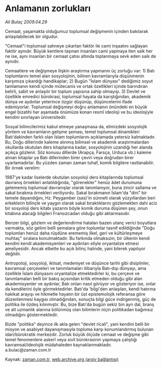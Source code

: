 # Anlamanın zorlukları

*Ali Bulaç 2009.04.29*

<tr><td class="metin" colspan="2" style="padding-top: 20px; padding-left: 5px; padding-right: 10px;">Cemaat, yaşamakta olduğumuz toplumsal değişmenin içinden bakılarak anlaşılabilecek bir olgudur.</td></tr><tr><td class="metin" colspan="2" style="padding-top: 20px; padding-left: 5px; padding-right: 10px;"><p> "Cemaat"i toplumsal sahneye çıkartan faktör ile cami inşaatını sağlayan faktör aynıdır. Büyük kentlere taşınan insanları cami yapmaya iten saik her ne ise, aynı insanları bir cemaat çatısı altında toplanmaya sevk eden saik de aynıdır.
<p>Cemaatlere ve değişmeye ilişkin araştırma yapmanın üç zorluğu var: 1) Batı toplumlarını temel alan sosyolojinin, bilinen kavramlarıyla düşünmenin karşımıza çıkardığı handikaplar; 2) Bugün "İslam dünyası" dediğimiz soyut tamlamanın kendi içinde mütecanis ve ortak özellikleri içinde barındıran belirli, sabit ve anlaşılır bir toplum yapısına sahip olmayışı. 3) Devlet ve özellikle emredici bürokrasi, toplumsal hayata da karıştığından, akademik dünya ve aydınlar yeterince özgür düşünüp, düşüncelerini ifade edemiyorlar. Toplumsal değişmeyi doğru anlamanın önündeki en büyük engel bizatihi her aşamada önümüze konan resmî ideoloji ve bu ideolojiyle kendini sınırlayan üniversitedir.
<p>Sosyal bilimcilerimiz kabul etmeye yanaşmasa da, elimizdeki sosyolojik yöntem ve kavramların gelişme şeması, temel toplumsal dinamikleri Batı'dakinden farklı olan İslam toplumlarını açıklamada yetersiz kalmaktadır. Bu, Doğu dillerinde kaleme alınmış bilimsel ve akademik araştırmalardan okullarda okutulan ders kitaplarına kadar, sosyolojinin uzandığı her alanda açıkça gözlenir. Söz konusu dillerde (Arapça, Farsça, Urduca vb.) kaleme alınan kitaplar ya Batı dillerinden birer çeviri veya doğrudan birer uyarlamadırlar. Bu yüzden zaman zaman tuhaf, komik bilgilere rastlanabilir. Bir örnek verelim:
<p>1987'ye kadar liselerde okutulan sosyoloji ders kitaplarında toplumsal davranış örnekleri anlatıldığında, "görenekler" henüz âdet durumuna gelememiş toplumsal davranışlar olarak tanımlanıyor, buna zincir sallama ve sakal bırakma örnekleri veriliyordu. Sakal bırakmanın İslam'da "dini" bir temele dayandığını, Hz. Peygamber (sas)'in sünneti olarak yüzyıllardan beri erkeklerin bilinçle ve yaygın olarak sakal bıraktıklarını gözlemekten dahi aciz bir sosyoloji ders kitabı yazarını böyle komik duruma düşüren şey, onun kitabına alacağı bilgileri Fransızcadan olduğu gibi aktarmasıdır.
<p>Benzer bilgi, gözlem ve değerlendirme hataları bazen utanç verici boyutlara varmakta, söz gelimi belli şemalara göre toplumlar tasnif edildiğinde "Doğu toplumları henüz daha rüşdüne erememiş ilkel, geri ve kültürleşmeye muhtaç" sıralara konulmaktadır. Bu farkında olmaksızın, bir ülkenin kendi kendini kendi akademisyenleri ve aydınları eliyle oryantalize etmesi ameliyesidir. Ancak elbette bu açık bilinç halinde, yani bilerek yapılıyor değildir.
<p>Antropoloji, sosyoloji, iktisat, medeniyet ve düşünce tarihi gibi disiplinler, kavramsal çerçeveleri ve tanımlamaları itibarıyla Batı-dışı dünyayı, ama özellikle İslam dünyasını oryantalize etmektedirler ki, bu çerçeve ve tanımlamaları belli bir bakış açısından kritik etmeden olduğu gibi alan akademisyenler ve aydınlar, Batı onları nasıl görüyor ve gösteriyor ise, onlar da kendilerini öyle görmektedirler. Batı'da 'bilgi'den anlaşılan, kendi hatırına hakikat arayışı ve hikmetle hayatın bir üst epistemolojik referansa göre düzenlenmesi kaygısı olmadığından, sonuçta bilgi güce indirgenmiş, güç de politika ile özdeş kılınmıştır. Bu, bize Batı'da bugün sekiz bin ayrı dal, branş ve alt uzmanlık alanına bölünmüş olan bilimlerin niçin politikadan bağımsız olmadığını göstermektedir.
<p>Bizde "politika" deyince ilk akla gelen "devlet ricali", yani kendini belli bir misyon ve asabiyet dayanışmasıyla topluma karşı konumlandırmış bulunan idari/bürokratik merkezdir. Zorluk büyük ölçüde cemaat ve değişme gibi temel fenomenlere askerî veya sivil bürokrasinin yapmaya çalıştığı kavramsal/ideolojik müdahaleden kaynaklanmaktadır. a.bulac@zaman.com.tr<br/></p></p></p></p></p></p></p></td></tr>

Kaynak: [zaman.com.tr](http://zaman.com.tr/yazar.do?yazino=842730), [web.archive.org (arşiv bağlantısı)](http://web.archive.org/web/20090504224946/http://www.zaman.com.tr:80/yazar.do?yazino=842730)
